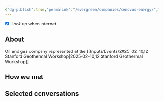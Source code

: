 ```yaml
---
{"dg-publish":true,"permalink":"/evergreen/companies/cenovus-energy/","tags":["company"]}
---
```


- [x] look up when internet
## About
Oil and gas company
represented at the [[Inputs/Events/2025-02-10,12 Stanford Geothermal Workshop\|2025-02-10,12 Stanford Geothermal Workshop]]

## How we met


## Selected conversations
